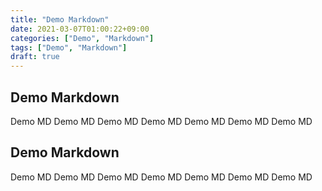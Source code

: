 ```yaml
---
title: "Demo Markdown"
date: 2021-03-07T01:00:22+09:00
categories: ["Demo", "Markdown"]
tags: ["Demo", "Markdown"]
draft: true
---
```


## Demo Markdown

Demo MD Demo MD Demo MD Demo MD Demo MD Demo MD Demo MD

## Demo Markdown

Demo MD Demo MD Demo MD Demo MD Demo MD Demo MD Demo MD
